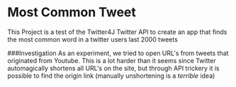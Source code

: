 # Most Common Tweet
This Project is a test of the Twitter4J Twitter API to create an app that finds the most common word in a twitter users last 2000 tweets

###Investigation
  As an experiment, we tried to open URL's from tweets that originated from Youtube. This is a lot harder than it seems since Twitter automagically shortens all URL's on the site, but through API trickery it is possible to find the origin link (manually unshortening is a *terrible* idea)